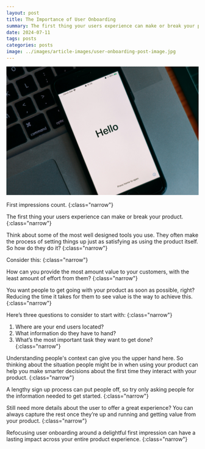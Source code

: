 ```yaml
---
layout: post
title: The Importance of User Onboarding
summary: The first thing your users experience can make or break your product. So how can good UX design ensure people are left delighted?
date: 2024-07-11
tags: posts
categories: posts
image: ../images/article-images/user-onboarding-post-image.jpg
---
```


<img class="article-image" src="/images/article-images/user-onboarding-post-image.jpg" />

First impressions count.
{:class="narrow"}

The first thing your users experience can make or break your product.
{:class="narrow"}

Think about some of the most well designed tools you use. They often make the process of setting things up just as satisfying as using the product itself. So how do they do it?
{:class="narrow"}

Consider this:
{:class="narrow"}

How can you provide the most amount value to your customers, with the least amount of effort from them?
{:class="narrow"}

You want people to get going with your product as soon as possible, right? Reducing the time it takes for them to see value is the way to achieve this.
{:class="narrow"}

Here’s three questions to consider to start with:
{:class="narrow"}

1. Where are your end users located?
2. What information do they have to hand?
3. What’s the most important task they want to get done?
{:class="narrow"}

Understanding people's context can give you the upper hand here. So thinking about the situation people might be in when using your product can help you make smarter decisions about the first time they interact with your product.
{:class="narrow"}

A lengthy sign up process can put people off, so try only asking people for the information needed to get started.
{:class="narrow"}

Still need more details about the user to offer a great experience? You can always capture the rest once they’re up and running and getting value from your product.
{:class="narrow"}

Refocusing user onboarding around a delightful first impression can have a lasting impact across your entire product experience.
{:class="narrow"}